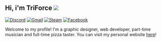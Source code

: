 ## Hi, i'm TriForce ![](https://user-images.githubusercontent.com/16083854/88866272-2ad58980-d1d8-11ea-826a-bbf64cddd3e9.gif)

[![Discord](https://img.shields.io/badge/Discord-TriForce%238785-7289DA.svg?logo=discord&style=flat)](https://discord.com)
[![Gmail](https://img.shields.io/badge/Mail-triforce%40gznetwork%2Ecom-red?style=flat&logo=gmail&logoColor=white)](mailto:triforce@gznetwork.com)
[![Steam](https://img.shields.io/badge/Steam-TriForce__JK2-blue?style=flat&logo=steam&logoColor=white)](https://steamcommunity.com/id/triforce_jk2)
[![Facebook](https://img.shields.io/badge/DeviantArt-TriForceDesigner-brightgreen?style=flat&logo=deviantart&logoColor=white)](https://deviantart.com/triforcedesigner)

Welcome to my profile! I'm a graphic designer, web developer, part-time musician and full-time pizza taster. You can visit my personal website [here](https://triforce.dev)!
